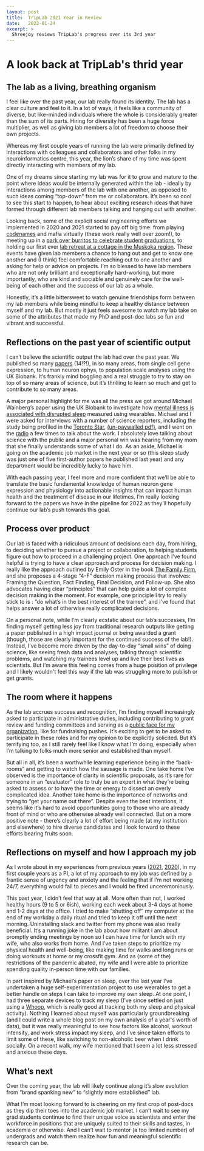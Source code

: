 ```yaml
---
layout: post
title:  TripLab 2021 Year in Review
date:   2022-01-24
excerpt: >
  Shreejoy reviews TripLab's progress over its 3rd year
---
```


# A look back at TripLab's thrid year

## The lab as a living, breathing organism

I feel like over the past year, our lab really found its identity. The lab has a clear culture and feel to it. In a lot of ways, it feels like a community of diverse, but like-minded individuals where the whole is considerably greater than the sum of its parts. Hiring for diversity has been a huge force multiplier, as well as giving lab members a lot of freedom to choose their own projects.

Whereas my first couple years of running the lab were primarily defined by interactions with colleagues and collaborators and other folks in my neuroinformatics centre, this year, the lion’s share of my time was spent directly interacting with members of my lab. 

One of my dreams since starting my lab was for it to grow and mature to the point where ideas would be internally generated within the lab - ideally by interactions among members of the lab with one another, as opposed to such ideas coming “top-down” from me or collaborators. It’s been so cool to see this start to happen, to hear about exciting research ideas that have formed through different lab members talking and hanging out with another.

Looking back, some of the explicit social engineering efforts we implemented in 2020 and 2021 started to pay off big time: from playing [codenames](https://codenames.game/) and mafia virtually (these work really well over zoom!), to meeting up in a [park over burritos to celebrate student graduations](https://triplab.org/2021/06/25/labhangout2021.html), to holding our first ever [lab retreat at a cottage in the Muskoka region](https://triplab.org/2021/09/20/retreat2021.html). These events have given lab members a chance to hang out and get to know one another and (I think) feel comfortable reaching out to one another and asking for help or advice on projects. I’m so blessed to have lab members who are not only brilliant and exceptionally hard-working, but more importantly, who are kind and sociable and genuinely care for the well-being of each other and the success of our lab as a whole.

Honestly, it’s a little bittersweet to watch genuine friendships form between my lab members while being mindful to keep a healthy distance between myself and my lab. But mostly it just feels awesome to watch my lab take on some of the attributes that made my PhD and post-doc labs so fun and vibrant and successful.

## Reflections on the past year of scientific output

I can’t believe the scientific output the lab had over the past year. We published so many [papers](https://triplab.org/publications.html) (14!?!), in so many areas, from single cell gene expression, to human neuron ephys, to population scale analyses using the UK Biobank. It’s frankly mind boggling and a real struggle to try to stay on top of so many areas of science, but it’s thrilling to learn so much and get to contribute to so many areas. 

A major personal highlight for me was all the press we got around Michael Wainberg’s paper using the UK Biobank to investigate how [mental illness is associated with disrupted sleep](https://journals.plos.org/plosmedicine/article?id=10.1371/journal.pmed.1003782) measured using wearables. Michael and I were asked for interviews with a number of science reporters, including the study being profiled in the [Toronto Star](https://www.thestar.com/news/gta/2021/10/15/trouble-sleeping-landmark-study-links-mental-illness-with-restless-nights.html), [(un-paywalled pdf)](https://github.com/stripathy/stripathy.github.io/blob/master/docs/toronto_star_sleep.pdf), and I went on the [radio](https://omny.fm/shows/newstalk1010/restless-nights-tied-to-mental-illness-new-large-s) a few times to talk about the work. I absolutely love talking about science with the public and a major personal win was hearing from my mom that she finally understands some of what I do. As an aside, Michael is going on the academic job market in the next year or so (this sleep study was just one of five first-author papers he published last year) and any department would be incredibly lucky to have him.

With each passing year, I feel more and more confident that we’ll be able to translate the basic fundamental knowledge of human neuron gene expression and physiology into actionable insights that can impact human health and the treatment of disease in our lifetimes. I’m really looking forward to the papers we have in the pipeline for 2022 as they’ll hopefully continue our lab’s push towards this goal.

## Process over product

Our lab is faced with a ridiculous amount of decisions each day, from hiring, to deciding whether to pursue a project or collaboration, to helping students figure out how to proceed in a challenging project. One approach I’ve found helpful is trying to have a clear approach and process for decision making. I really like the approach outlined by Emily Oster in the book [The Family Firm](https://www.penguinrandomhouse.com/books/639450/the-family-firm-by-emily-oster/), and she proposes a 4-stage “4-F” decision making process that involves: Framing the Question, Fact Finding, Final Decision, and Follow-up. She also advocates having clear “principles” that can help guide a lot of complex decision making in the moment. For example, one principle I try to really stick to is : “do what’s in the best interest of the trainee”, and I’ve found that helps answer a lot of otherwise really complicated decisions.

On a personal note, while I’m clearly ecstatic about our lab’s successes, I’m finding myself getting less joy from traditional research outputs like getting a paper published in a high impact journal or being awarded a grant (though, those are clearly important for the continued success of the lab!). Instead, I’ve become more driven by the day-to-day “small wins” of doing science, like seeing fresh data and analyses, talking through scientific problems, and watching my trainees level up and live their best lives as scientists. But I’m aware this feeling comes from a huge position of privilege and I likely wouldn't feel this way if the lab was struggling more to publish or get grants.

## The room where it happens

As the lab accrues success and recognition, I’m finding myself increasingly asked to participate in administrative duties, including contributing to grant review and funding committees and serving as a [public face for my organization](https://www.youtube.com/watch?v=Wa9waFgVaFw&ab_channel=CAMHFoundation), like for fundraising pushes. It’s exciting to get to be asked to participate in these roles and for my opinion to be explicitly solicited. But it’s terrifying too, as I still rarely feel like I know what I’m doing, especially when I’m talking to folks much more senior and established than myself.

But all in all, it’s been a worthwhile learning experience being in the “back-rooms” and getting to watch how the sausage is made. One take home I’ve observed is the importance of clarity in scientific proposals, as it’s rare for someone in an “evaluator” role to truly be an expert in what they’re being asked to assess or to have the time or energy to dissect an overly complicated idea. Another take home is the importance of networks and trying to “get your name out there”. Despite even the best intentions, it seems like it’s hard to avoid opportunities going to those who are already front of mind or who are otherwise already well connected. But on a more positive note - there’s clearly a lot of effort being made (at my institution and elsewhere) to hire diverse candidates and I look forward to these efforts bearing fruits soon.

## Reflections on myself and how I approach my job

As I wrote about in my experiences from previous years ([2021](https://triplab.org/2021/01/16/Trip2020YearReview.html), [2020](https://triplab.org/2020/01/12/TripFirstYearReview.html)), in my first couple years as a PI, a lot of my approach to my job was defined by a frantic sense of urgency and anxiety and the feeling that if I’m not working 24/7, everything would fall to pieces and I would be fired unceremoniously. 

This past year, I didn’t feel that way at all. More often than not, I worked healthy hours (9 to 5 or 6ish), working each week about 3-4 days at home and 1-2 days at the office. I tried to make “shutting off” my computer at the end of my workday a daily ritual and tried to keep it off until the next morning. Uninstalling slack and twitter from my phone was also really beneficial. It’s a running joke in the lab about how militant I am about promptly ending meetings by noon so I can have time for lunch with my wife, who also works from home. And I’ve taken steps to prioritize my physical health and well-being, like making time for walks and long runs or doing workouts at home or my crossfit gym. And as (some of the) restrictions of the pandemic abated, my wife and I were able to prioritize spending quality in-person time with our families. 

In part inspired by Michael’s paper on sleep, over the last year I’ve undertaken a huge self-experimentation project to use wearables to get a better handle on steps I can take to improve my own sleep. At one point, I had three separate devices to track my sleep (I’ve since settled on just using a [Whoop](https://www.whoop.com/), which is really good at tracking both my sleep and physical activity). Nothing I learned about myself was particularly groundbreaking (and I could write a whole blog post on my own analysis of a year's worth of data), but it was really meaningful to see how factors like alcohol, workout intensity, and work stress impact my sleep, and I’ve since taken efforts to limit some of these, like switching to non-alcoholic beer when I drink socially. On a recent walk, my wife mentioned that I seem a lot less stressed and anxious these days.

## What’s next

Over the coming year, the lab will likely continue along it’s slow evolution from “brand spanking new” to “slightly more established” lab. 

What I’m most looking forward to is cheering on my first crop of post-docs as they dip their toes into the academic job market. I can’t wait to see my grad students continue to find their unique voice as scientists and enter the workforce in positions that are uniquely suited to their skills and tastes, in academia or otherwise. And I can’t wait to mentor (a too limited number) of undergrads and watch them realize how fun and meaningful scientific research can be.
